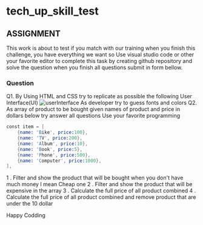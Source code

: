 # tech_up_skill_test

## ASSIGNMENT

This work is about to test if you match with our training when you finish this challenge, you have everything we want so Use visual studio code or other your favorite editor to complete this task by creating github repository and solve the question when you finish all questions submit in form bellow.

### Question

Q1. By Using HTML and CSS try to replicate as possible the following User Interface(UI)
![userInterface](https://mbcreative.ca/blog/wp-content/uploads/2019/11/form_4x.png)
As developer try to guess fonts and colors
Q2. As array of product to be bought given names of product and price in dollars below try answer all questions Use your favorite programming

```s
const item = [
    {name: 'Bike', price:100},
    {name: 'TV', price:200},
    {name: 'Album', price:10},
    {name: 'Book', price:5},
    {name: 'Phone', price:500},
    {name: 'Computer', price:1000},
],
```

1 . Filter and show the product that will be bought when you don't have much money I mean Cheap one
2 . Filter and show the product that will be expensive in the array
3 . Calculate the full price of all product combined
4 . Calculate the full price of all product combined and remove product that are under the 10 dollar

Happy Codding
